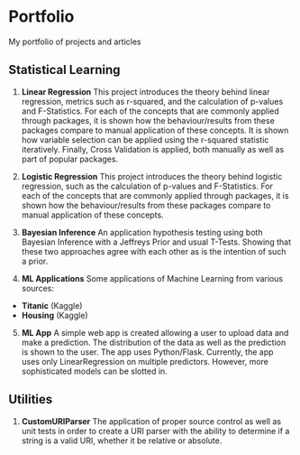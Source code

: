 # Portfolio
My portfolio of projects and articles


## Statistical Learning
1. **Linear Regression**
This project introduces the theory behind linear regression, metrics such as r-squared, and the calculation of p-values and F-Statistics. For each of the concepts that are commonly applied through packages, it is shown how the behaviour/results from these packages compare to manual application of these concepts. It is shown how variable selection can be applied using the r-squared statistic iteratively. Finally, Cross Validation is applied, both manually as well as part of popular packages.

2. **Logistic Regression**
This project introduces the theory behind logistic regression, such as the calculation of p-values and F-Statistics. For each of the concepts that are commonly applied through packages, it is shown how the behaviour/results from these packages compare to manual application of these concepts.

3. **Bayesian Inference**
An application hypothesis testing using both Bayesian Inference with a Jeffreys Prior and usual T-Tests. Showing that these two approaches agree with each other as is the intention of such a prior.

4. **ML Applications**
Some applications of Machine Learning from various sources:
  - **Titanic** (Kaggle)
  - **Housing** (Kaggle)
  
5. **ML App**
A simple web app is created allowing a user to upload data and make a prediction. The distribution of the data as well as the prediction is shown to the user. The app uses Python/Flask. Currently, the app uses only LinearRegression on multiple predictors. However, more sophisticated models can be slotted in.

## Utilities
1. **CustomURIParser**
The application of proper source control as well as unit tests in order to create a URI parser with the ability to determine if a string is a valid URI, whether it be relative or absolute.
